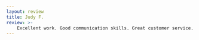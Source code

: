 ```yaml
---
layout: review
title: Judy F.
review: >-
    Excellent work. Good communication skills. Great customer service. Highly recommend. Fixed my Bug so it looks like new. Only con is bring your own coffee!
---
```


